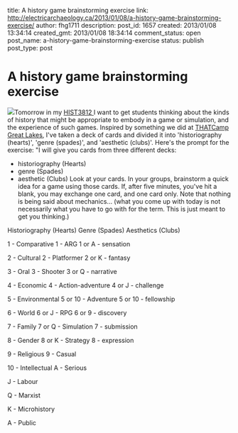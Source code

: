 title: A history game brainstorming exercise
link: http://electricarchaeology.ca/2013/01/08/a-history-game-brainstorming-exercise/
author: fhg1711
description: 
post_id: 1657
created: 2013/01/08 13:34:14
created_gmt: 2013/01/08 18:34:14
comment_status: open
post_name: a-history-game-brainstorming-exercise
status: publish
post_type: post

# A history game brainstorming exercise

![](http://www.casinoreviewbank.com/dictionary_images/Card_Game.jpg)Tomorrow in my [HIST3812 ](http://3812.graeworks.net)I want to get students thinking about the kinds of history that might be appropriate to embody in a game or simulation, and the experience of such games. Inspired by something we did at [THATCamp Great Lakes](http://www.2012.greatlakesthatcamp.org/), I've taken a deck of cards and divided it into 'historiography (hearts)', 'genre (spades)', and 'aesthetic (clubs)'. Here's the prompt for the exercise: "I will give you cards from three different decks: 

  * historiography (Hearts)
  * genre (Spades)
  * aesthetic (Clubs)
Look at your cards. In your groups, brainstorm a quick idea for a game using those cards. If, after five minutes, you've hit a blank, you may exchange one card, and one card only. Note that nothing is being said about mechanics... (what you come up with today is not necessarily what you have to go with for the term. This is just meant to get you thinking.) 

Historiography (Hearts)
Genre (Spades)
Aesthetics (Clubs)

1 - Comparative
1 - ARG
1 or A - sensation

2 - Cultural
2 - Platformer
2 or K - fantasy

3 - Oral
3 - Shooter
3 or Q - narrative

4 - Economic
4 - Action-adventure
4 or J - challenge

5 - Environmental
5 or 10 - Adventure
5 or 10 - fellowship

6 - World
6 or J - RPG
6 or 9 - discovery

7 - Family
7 or Q - Simulation
7 - submission

8 - Gender
8 or K - Strategy
8 - expression

9 - Religious
9 - Casual

10 - Intellectual
A - Serious

J - Labour

Q - Marxist

K - Microhistory

A - Public